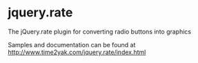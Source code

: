 jquery.rate
===========

The jQuery.rate plugin for converting radio buttons into graphics

Samples and documentation can be found at http://www.time2yak.com/jquery.rate/index.html